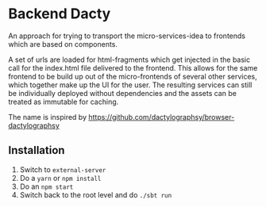 # Backend Dacty

An approach for trying to transport the micro-services-idea to frontends which are based
on components.

A set of urls are loaded for html-fragments which get injected in the basic call for
the index.html file delivered to the frontend. This allows for the same frontend
to be build up out of the micro-frontends of several other services, which together
make up the UI for the user. The resulting services can still be individually deployed
without dependencies and the assets can be treated as immutable for caching.

The name is inspired by https://github.com/dactylographsy/browser-dactylographsy

## Installation

1. Switch to `external-server`
2. Do a `yarn` or `npm install`
3. Do an `npm start`
4. Switch back to the root level and do `./sbt run`

